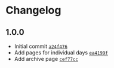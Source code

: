 # Changelog

## 1.0.0

- Initial commit [`a24f476`](https://github.com/skilar/snapszhot-stats/commit/a24f476b067413f27bcbeca36ad7a18dce8c9b93)
- Add pages for individual days [`ea4199f`](https://github.com/skilar/snapszhot-stats/commit/ea4199f3047c91cbff5471189c4f1fca517d0b13)
- Add archive page [`cef77cc`](https://github.com/skilar/snapszhot-stats/commit/cef77cca7ebfba8763f9916f1a169b0b037738a6)
